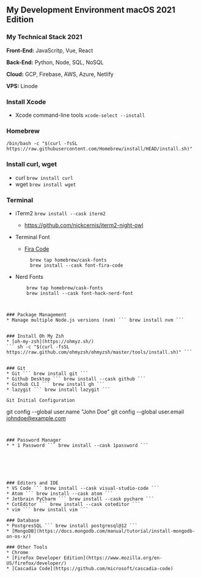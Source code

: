 ## My Development Environment macOS 2021 Edition

### My Technical Stack 2021
**Front-End:** JavaScritp, Vue, React

**Back-End:** Python, Node, SQL, NoSQL

**Cloud:** GCP, Firebase, AWS, Azure, Netlify

**VPS:** Linode

### Install Xcode
* Xcode command-line tools ``` xcode-select --install ```


### Homebrew
``` /bin/bash -c "$(curl -fsSL https://raw.githubusercontent.com/Homebrew/install/HEAD/install.sh)" ```

### Install curl, wget
* curl ``` brew install curl ```
* wget ``` brew install wget ```

### Terminal
* iTerm2 ``` brew install --cask iterm2 ```
  * https://github.com/nickcernis/iterm2-night-owl


* Terminal Font
  * [Fira Code](https://github.com/tonsky/FiraCode)
    ```
      brew tap homebrew/cask-fonts
      brew install --cask font-fira-code
    ```
* Nerd Fonts
    ```
        brew tap homebrew/cask-fonts
        brew install --cask font-hack-nerd-font
```


### Package Management
* Manage multiple Node.js versions (nvm) ``` brew install nvm ```


### Install Oh My Zsh
* [oh-my-zsh](https://ohmyz.sh/)
``` sh -c "$(curl -fsSL https://raw.github.com/ohmyzsh/ohmyzsh/master/tools/install.sh)" ```


### Git
* Git ``` brew install git ```
* Github Desktop ``` brew install --cask github ```
* Github CLI ``` brew install gh ```
* lazygit ``` brew install lazygit ```

Git Initial Configuration
```
   git config --global user.name "John Doe"
   git config --global user.email johndoe@example.com
```


### Password Manager
* * 1 Password ``` brew install --cask 1password ```






### Editors and IDE
* VS Code ``` brew install --cask visual-studio-code ```
* Atom ``` brew install --cask atom ```
* Jetbrain PyCharm ``` brew install --cask pycharm ```
* CotEditor ``` brew install --cask coteditor ```
* vim ``` brew install vim ```

### Database
* PostgresSQL ``` brew install postgresql@12 ```
* [MongoDB](https://docs.mongodb.com/manual/tutorial/install-mongodb-on-os-x/)

### Other Tools
* Chrome
* [Firefox Developer Edition](https://www.mozilla.org/en-US/firefox/developer/)
* [Cascadia Code](https://github.com/microsoft/cascadia-code)
